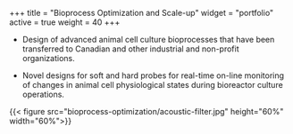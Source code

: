 +++
title = "Bioprocess Optimization and Scale-up"
widget = "portfolio"
active = true
weight = 40
+++

- Design of advanced animal cell culture bioprocesses that have been transferred
  to Canadian and other industrial and non-profit organizations.

- Novel designs for soft and hard probes for real-time on-line monitoring of
  changes in animal cell physiological states during bioreactor culture
  operations.

{{< figure src="bioprocess-optimization/acoustic-filter.jpg" height="60%" width="60%">}}
